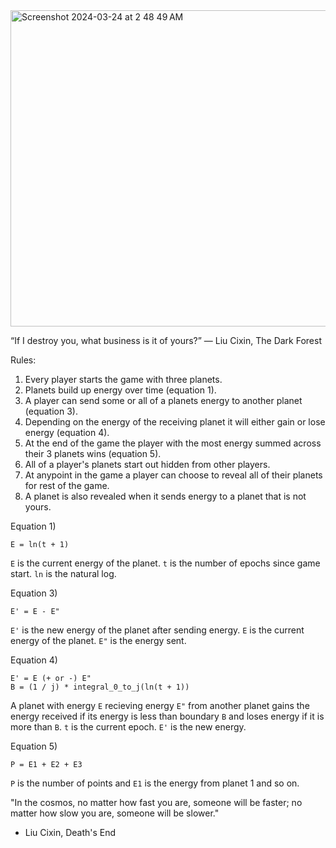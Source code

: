 <img width="506" alt="Screenshot 2024-03-24 at 2 48 49 AM" src="https://github.com/thetechnocrat-dev/darkforestframe/assets/9427089/8ce5c1e3-6128-4e9b-b9e7-0320ee092ffa">

“If I destroy you, what business is it of yours?”
― Liu Cixin, The Dark Forest

Rules:
1) Every player starts the game with three planets.
2) Planets build up energy over time (equation 1).
3) A player can send some or all of a planets energy to another planet (equation 3).
4) Depending on the energy of the receiving planet it will either gain or lose energy (equation 4).
5) At the end of the game the player with the most energy summed across their 3 planets wins (equation 5).
6) All of a player's planets start out hidden from other players.
7) At anypoint in the game a player can choose to reveal all of their planets for rest of the game.
8) A planet is also revealed when it sends energy to a planet that is not yours.

Equation 1) 
```
E = ln(t + 1)
```
`E` is the current energy of the planet.
`t` is the number of epochs since game start.
`ln` is the natural log.

Equation 3)
```
E' = E - E"
```
`E'` is the new energy of the planet after sending energy.
`E` is the current energy of the planet.
`E"` is the energy sent.

Equation 4)
```
E' = E (+ or -) E"
B = (1 / j) * integral_0_to_j(ln(t + 1))
```
A planet with energy `E` recieving energy `E"` from another planet gains the energy received if its energy is less than boundary `B` and loses energy if it is more than `B`.
`t` is the current epoch.
`E'` is the new energy.

Equation 5)
```
P = E1 + E2 + E3
```
`P` is the number of points and `E1` is the energy from planet 1 and so on.

"In the cosmos, no matter how fast you are, someone will be faster; no matter how slow you are, someone will be slower."
- Liu Cixin, Death's End

